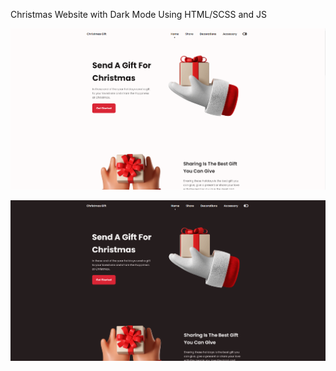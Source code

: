 Christmas Website with Dark Mode Using HTML/SCSS and JS

![](screenshot1.png)


![](screenshot2.png)
